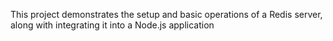 This project demonstrates the setup and basic operations of a Redis server, along with integrating it into a Node.js application
